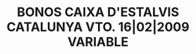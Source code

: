 ---
layout: asset
title: BONOS CAIXA D'ESTALVIS CATALUNYA VTO. 16|02|2009 VARIABLE
isin: ES0314840150
---